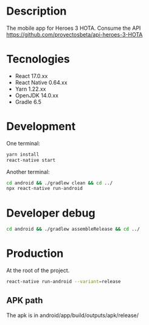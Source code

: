 # Description

The mobile app for Heroes 3 HOTA.
Consume the API https://github.com/proyectosbeta/api-heroes-3-HOTA

# Tecnologies

- React 17.0.xx
- React Native 0.64.xx
- Yarn 1.22.xx
- OpenJDK 14.0.xx
- Gradle 6.5

# Development

One terminal:

```bash
yarn install
react-native start
```

Another terminal:

```bash
cd android && ./gradlew clean && cd ../
npx react-native run-android
```

# Developer debug

```bash
cd android && ./gradlew assembleRelease && cd ../
```

# Production

At the root of the project.

```bash
react-native run-android --variant=release
```

## APK path

The apk is in android/app/build/outputs/apk/release/
